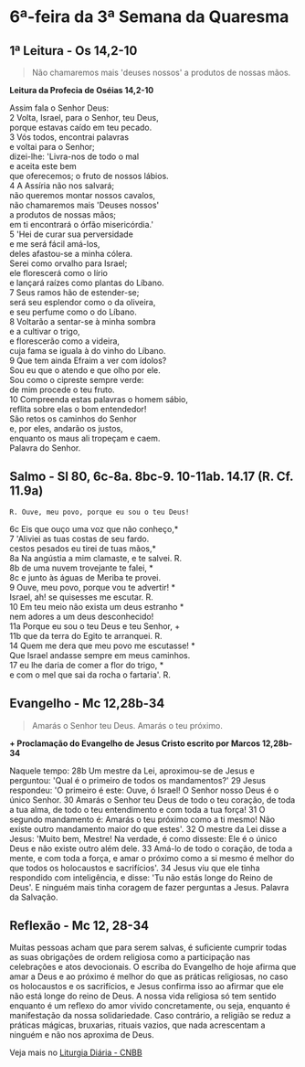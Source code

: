 # 6ª-feira da 3ª Semana da Quaresma

## 1ª Leitura - Os 14,2-10

> Não chamaremos mais 'deuses nossos' a produtos de nossas mãos.

**Leitura da Profecia de Oséias 14,2-10**

Assim fala o Senhor Deus:    
2 Volta, Israel, para o Senhor, teu Deus,   
 porque estavas caído em teu pecado.    
3 Vós todos, encontrai palavras   
 e voltai para o Senhor;   
 dizei-lhe: 'Livra-nos de todo o mal   
 e aceita este bem   
 que oferecemos; o fruto de nossos lábios.    
4 A Assíria não nos salvará;   
 não queremos montar nossos cavalos,   
 não chamaremos mais 'Deuses nossos'   
 a produtos de nossas mãos;   
 em ti encontrará o órfão misericórdia.'    
5 'Hei de curar sua perversidade   
 e me será fácil amá-los,   
 deles afastou-se a minha cólera.   
 Serei como orvalho para Israel;   
 ele florescerá como o lírio   
 e lançará raízes como plantas do Líbano.    
7 Seus ramos hão de estender-se;   
 será seu esplendor como o da oliveira,   
 e seu perfume como o do Líbano.    
8 Voltarão a sentar-se à minha sombra   
 e a cultivar o trigo,   
 e florescerão como a videira,   
 cuja fama se iguala à do vinho do Líbano.    
9 Que tem ainda Efraim a ver com ídolos?   
 Sou eu que o atendo e que olho por ele.   
 Sou como o cipreste sempre verde:   
 de mim procede o teu fruto.    
10 Compreenda estas palavras o homem sábio,   
 reflita sobre elas o bom entendedor!   
 São retos os caminhos do Senhor   
 e, por eles, andarão os justos,   
 enquanto os maus ali tropeçam e caem.   
 Palavra do Senhor.

## Salmo - Sl 80, 6c-8a. 8bc-9. 10-11ab. 14.17 (R. Cf. 11.9a)

`R. Ouve, meu povo, porque eu sou o teu Deus!`

6c Eis que ouço uma voz que não conheço,*    
7 'Aliviei as tuas costas de seu fardo.   
 cestos pesados eu tirei de tuas mãos,*    
8a Na angústia a mim clamaste, e te salvei. R.    
8b de uma nuvem trovejante te falei, *    
8c e junto às águas de Meriba te provei.    
9 Ouve, meu povo, porque vou te advertir! *   
 Israel, ah! se quisesses me escutar.    R.    
10 Em teu meio não exista um deus estranho *   
 nem adores a um deus desconhecido!    
11a Porque eu sou o teu Deus e teu Senhor, +    
11b que da terra do Egito te arranquei. R.    
14 Quem me dera que meu povo me escutasse! *   
 Que Israel andasse sempre em meus caminhos.    
17 eu lhe daria de comer a flor do trigo, *   
 e com o mel que sai da rocha o fartaria'. R.

## Evangelho - Mc 12,28b-34

> Amarás o Senhor teu Deus. Amarás o teu próximo.

**+ Proclamação do Evangelho de Jesus  Cristo escrito por Marcos 12,28b-34**

Naquele tempo: 
28b Um mestre da Lei, 
 aproximou-se de Jesus e perguntou: 
 'Qual é o primeiro de todos os mandamentos?' 
29 Jesus respondeu: 
 'O primeiro é este: Ouve, ó Israel! 
 O Senhor nosso Deus é o único Senhor. 
30 Amarás o Senhor teu Deus 
 de todo o teu coração, de toda a tua alma, 
 de todo o teu entendimento e com toda a tua força! 
31 O segundo mandamento é: 
 Amarás o teu próximo como a ti mesmo! 
 Não existe outro mandamento maior do que estes'. 
32 O mestre da Lei disse a Jesus: 
 'Muito bem, Mestre! Na verdade, é como disseste: 
 Ele é o único Deus e não existe outro além dele. 
33 Amá-lo de todo o coração, de toda a mente, 
 e com toda a força, 
 e amar o próximo como a si mesmo 
 é melhor do que todos os holocaustos e sacrifícios'. 
34 Jesus viu que ele tinha respondido com inteligência, 
 e disse: 'Tu não estás longe do Reino de Deus'. 
 E ninguém mais tinha coragem 
 de fazer perguntas a Jesus. 
 Palavra da Salvação.

## Reflexão - Mc 12, 28-34

Muitas pessoas acham que para serem salvas, é suficiente cumprir todas as suas obrigações de ordem religiosa como a participação nas celebrações e atos devocionais. O escriba do Evangelho de hoje afirma que amar a Deus e ao próximo é melhor do que as práticas religiosas, no caso os holocaustos e os sacrifícios, e Jesus confirma isso ao afirmar que ele não está longe do reino de Deus. A nossa vida religiosa só tem sentido enquanto é um reflexo do amor vivido concretamente, ou seja, enquanto é manifestação da nossa solidariedade. Caso contrário, a religião se reduz a práticas mágicas, bruxarias, rituais vazios, que nada acrescentam a ninguém e não nos aproxima de Deus.

Veja mais no [Liturgia Diária - CNBB](http://liturgiadiaria.cnbb.org.br/app/user/user/UserView.php?ano=2017&mes=3&dia=24)